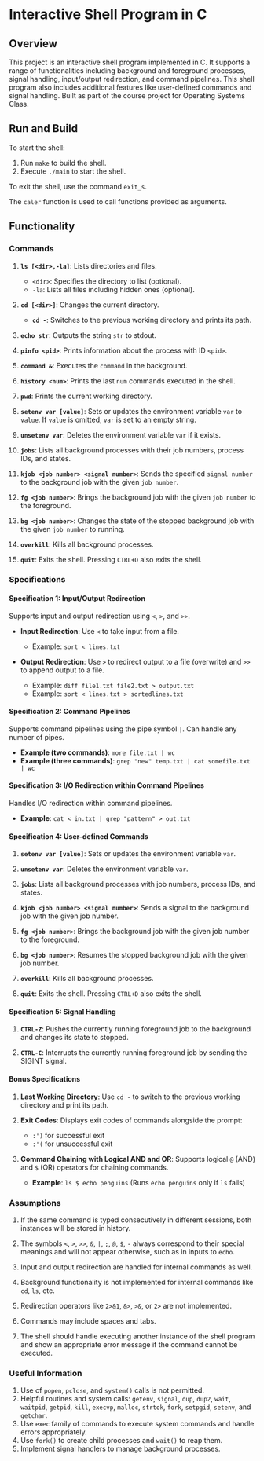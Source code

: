 # Interactive Shell Program in C

## Overview

This project is an interactive shell program implemented in C. It supports a range of functionalities including background and foreground processes, signal handling, input/output redirection, and command pipelines. This shell program also includes additional features like user-defined commands and signal handling. Built as part of the course project for Operating Systems Class.

## Run and Build

To start the shell:
1. Run `make` to build the shell.
2. Execute `./main` to start the shell.

To exit the shell, use the command `exit_s`.

The `caler` function is used to call functions provided as arguments.

## Functionality

### Commands

1. **`ls [<dir>,-la]`**: Lists directories and files.
   - `<dir>`: Specifies the directory to list (optional).
   - `-la`: Lists all files including hidden ones (optional).

2. **`cd [<dir>]`**: Changes the current directory.
   - **`cd -`**: Switches to the previous working directory and prints its path.

3. **`echo str`**: Outputs the string `str` to stdout.

4. **`pinfo <pid>`**: Prints information about the process with ID `<pid>`.

5. **`command &`**: Executes the `command` in the background.

6. **`history <num>`**: Prints the last `num` commands executed in the shell.

7. **`pwd`**: Prints the current working directory.

8. **`setenv var [value]`**: Sets or updates the environment variable `var` to `value`. If `value` is omitted, `var` is set to an empty string.

9. **`unsetenv var`**: Deletes the environment variable `var` if it exists.

10. **`jobs`**: Lists all background processes with their job numbers, process IDs, and states.

11. **`kjob <job number> <signal number>`**: Sends the specified `signal number` to the background job with the given `job number`.

12. **`fg <job number>`**: Brings the background job with the given `job number` to the foreground.

13. **`bg <job number>`**: Changes the state of the stopped background job with the given `job number` to running.

14. **`overkill`**: Kills all background processes.

15. **`quit`**: Exits the shell. Pressing `CTRL+D` also exits the shell.

### Specifications

#### Specification 1: Input/Output Redirection

Supports input and output redirection using `<`, `>`, and `>>`.

- **Input Redirection**: Use `<` to take input from a file.
  - Example: `sort < lines.txt`

- **Output Redirection**: Use `>` to redirect output to a file (overwrite) and `>>` to append output to a file.
  - Example: `diff file1.txt file2.txt > output.txt`
  - Example: `sort < lines.txt > sortedlines.txt`

#### Specification 2: Command Pipelines

Supports command pipelines using the pipe symbol `|`. Can handle any number of pipes.

- **Example (two commands)**: `more file.txt | wc`
- **Example (three commands)**: `grep "new" temp.txt | cat somefile.txt | wc`

#### Specification 3: I/O Redirection within Command Pipelines

Handles I/O redirection within command pipelines.

- **Example**: `cat < in.txt | grep "pattern" > out.txt`

#### Specification 4: User-defined Commands

1. **`setenv var [value]`**: Sets or updates the environment variable `var`.

2. **`unsetenv var`**: Deletes the environment variable `var`.

3. **`jobs`**: Lists all background processes with job numbers, process IDs, and states.

4. **`kjob <job number> <signal number>`**: Sends a signal to the background job with the given job number.

5. **`fg <job number>`**: Brings the background job with the given job number to the foreground.

6. **`bg <job number>`**: Resumes the stopped background job with the given job number.

7. **`overkill`**: Kills all background processes.

8. **`quit`**: Exits the shell. Pressing `CTRL+D` also exits the shell.

#### Specification 5: Signal Handling

1. **`CTRL-Z`**: Pushes the currently running foreground job to the background and changes its state to stopped.

2. **`CTRL-C`**: Interrupts the currently running foreground job by sending the SIGINT signal.

#### Bonus Specifications

1. **Last Working Directory**: Use `cd -` to switch to the previous working directory and print its path.

2. **Exit Codes**: Displays exit codes of commands alongside the prompt:
   - `:')` for successful exit
   - `:'(` for unsuccessful exit

3. **Command Chaining with Logical AND and OR**: Supports logical `@` (AND) and `$` (OR) operators for chaining commands.
   - **Example**: `ls $ echo penguins` (Runs `echo penguins` only if `ls` fails)

### Assumptions

1. If the same command is typed consecutively in different sessions, both instances will be stored in history.

2. The symbols `<`, `>`, `>>`, `&`, `|`, `;`, `@`, `$`, `-` always correspond to their special meanings and will not appear otherwise, such as in inputs to `echo`.

3. Input and output redirection are handled for internal commands as well.

4. Background functionality is not implemented for internal commands like `cd`, `ls`, etc.

5. Redirection operators like `2>&1`, `&>`, `>&`, or `2>` are not implemented.

6. Commands may include spaces and tabs.

7. The shell should handle executing another instance of the shell program and show an appropriate error message if the command cannot be executed.

### Useful Information

1. Use of `popen`, `pclose`, and `system()` calls is not permitted.
2. Helpful routines and system calls: `getenv`, `signal`, `dup`, `dup2`, `wait`, `waitpid`, `getpid`, `kill`, `execvp`, `malloc`, `strtok`, `fork`, `setpgid`, `setenv`, and `getchar`.
3. Use `exec` family of commands to execute system commands and handle errors appropriately.
4. Use `fork()` to create child processes and `wait()` to reap them.
5. Implement signal handlers to manage background processes.


